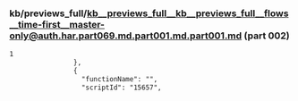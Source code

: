 ### kb/previews_full/kb__previews_full__kb__previews_full__flows__time-first__master-only@auth.har.part069.md.part001.md.part001.md (part 002)

```md
1
                },
                {
                  "functionName": "",
                  "scriptId": "15657",
    
```

```
